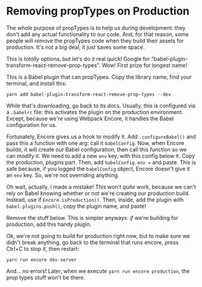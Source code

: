 # Removing propTypes on Production

The *whole* purpose of propTypes is to help us during development: they
don't add any actual functionality to our code. And, for that reason, some people
will *remove* the propTypes code when they build their assets for production. It's
not a big deal, it just saves some space.

This is *totally* optiona, but let's do it real quick! Google for
"babel-plugin-transform-react-remove-prop-types". Wow! First prize for longest name!

This is a Babel plugin that can propTypes. Copy the library name, find your terminal,
and install this:

```terminal
yarn add babel-plugin-transform-react-remove-prop-types --dev
```

While that's downloading, go back to its docs. Usually, this is configured via a
`.babelrc` file: this activates the plugin on the production environment. Except,
because we're using Webpack Encore, it handles the Babel configuration for us.

Fortunately, Encore gives us a hook to modify it. Add `.configureBabel()` and
pass this a function with one arg: call it `babelConfig`. Now, when Encore builds,
it will create our Babel configuration, then call this function so we can modify
it. We need to add a new `env` key, with this config below it. Copy the production,
plugins part. Then, add `babelConfig.env =` and paste. This is safe because, if
you logged the `babelConfig` object, Encore doesn't give it an `env` key. So,
we're not overriding anything.

Oh wait, actually, I made a mistake! This won't *quite* work, because we can't
rely on Babel knowing whether or not we're creating our production build. Instead,
use if `Encore.isProduction()`. Then, inside, add the plugin with
`babel.plugins.push()`, copy the plugin name, and paste!

Remove the stuff below. This is simpler anyways: *if* we're building for production,
add this handy plugin.

Ok, we're not going to build for production right now, but to make sure we didn't
break anything, go back to the terminal that runs encore, press Ctrl+C to stop
it, then restart:

```terminal-silent
yarn run encore dev-server
```

And... no errors! Later, when we execute `yarn run encore production`, the prop
types stuff won't be there.

